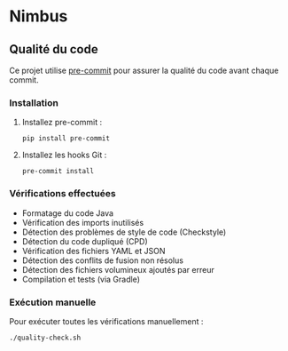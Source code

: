 # Nimbus

## Qualité du code

Ce projet utilise [pre-commit](https://pre-commit.com/) pour assurer la qualité du code avant chaque commit.

### Installation

1. Installez pre-commit :
   ```
   pip install pre-commit
   ```

2. Installez les hooks Git :
   ```
   pre-commit install
   ```

### Vérifications effectuées

- Formatage du code Java
- Vérification des imports inutilisés
- Détection des problèmes de style de code (Checkstyle)
- Détection du code dupliqué (CPD)
- Vérification des fichiers YAML et JSON
- Détection des conflits de fusion non résolus
- Détection des fichiers volumineux ajoutés par erreur
- Compilation et tests (via Gradle)

### Exécution manuelle

Pour exécuter toutes les vérifications manuellement :

   ```
   ./quality-check.sh
   ```
